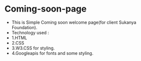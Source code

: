 # Coming-soon-page
- This is Simple Coming soon welcome page(for client Sukanya Foundation).
- Technology used : 
- 1.HTML 
- 2.CSS
- 3.W3.CSS for styling.
- 4.Googleapis for fonts and some styling.
